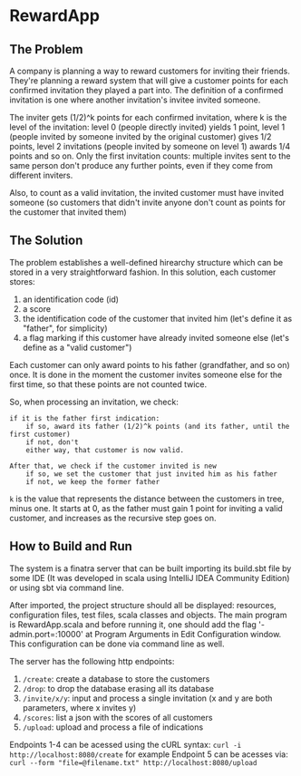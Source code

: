 # RewardApp

## The Problem

A company is planning a way to reward customers for inviting their friends. They're planning a reward system that will give a customer points for each confirmed invitation they played a part into. The definition of a confirmed invitation is one where another invitation's invitee invited someone.

The inviter gets (1/2)^k points for each confirmed invitation, where k is the level of the invitation: 
level 0 (people directly invited) yields 1 point, 
level 1 (people invited by someone invited by the original customer) gives 1/2 points, 
level 2 invitations (people invited by someone on level 1) awards 1/4 points and so on. 
Only the first invitation counts: multiple invites sent to the same person don't produce any further points, even if they come from different inviters.

Also, to count as a valid invitation, the invited customer must have invited someone (so customers that didn't invite anyone don't count as points for the customer that invited them)

## The Solution

The problem establishes a well-defined hirearchy structure which can be stored in a very straightforward fashion.
In this solution, each customer stores:

1. an identification code (id)
2. a score
3. the identification code of the customer that invited him (let's define it as "father", for simplicity)
4. a flag marking if this customer have already invited someone else (let's define as a "valid customer")

Each customer can only award points to his father (grandfather, and so on) once. It is done in the moment the customer invites someone else for the first time, so that these points are not counted twice.

So, when processing an invitation, we check:
```
if it is the father first indication:
	if so, award its father (1/2)^k points (and its father, until the first customer)
	if not, don't
	either way, that customer is now valid.

After that, we check if the customer invited is new
	if so, we set the customer that just invited him as his father
	if not, we keep the former father
```
	
`k` is the value that represents the distance between the customers in tree, minus one. It starts at 0, as the father must gain 1 point for inviting a valid customer, and increases as the recursive step goes on.

## How to Build and Run

The system is a finatra server that can be built importing its build.sbt file by some IDE (It was developed in scala using IntelliJ IDEA Community Edition) or using sbt via command line.

After imported, the project structure should all be displayed: resources, configuration files, test files, scala classes and objects. The main program is RewardApp.scala and before running it, one should add the flag '-admin.port=:10000' at Program Arguments in Edit Configuration window. 
This configuration can be done via command line as well.

The server has the following http endpoints:

1. `/create`: create a database to store the customers
2. `/drop`: to drop the database erasing all its database
3. `/invite/x/y`: input and process a single invitation (x and y are both parameters, where x invites y)
4. `/scores`: list a json with the scores of all customers 
5. `/upload`: upload and process a file of indications

Endpoints 1-4 can be acessed using the cURL syntax: `curl -i http://localhost:8080/create` for example
Endpoint 5 can be acesses via: `curl --form "file=@filename.txt" http://localhost:8080/upload`